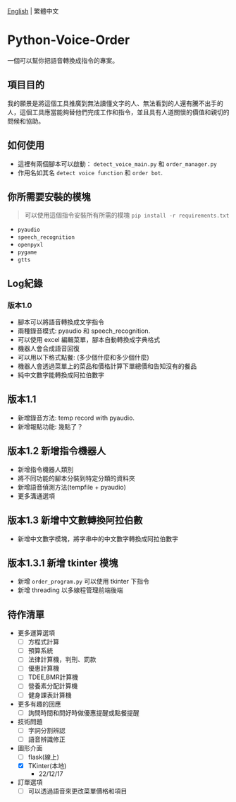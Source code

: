 [English](README.md) | 繁體中文
# Python-Voice-Order
一個可以幫你把語音轉換成指令的專案。

## 項目目的
我的願景是將這個工具推廣到無法讀懂文字的人、無法看到的人還有騰不出手的人，這個工具應當能夠替他們完成工作和指令，並且具有人道關懷的價值和親切的問候和協助。

## 如何使用
* 這裡有兩個腳本可以啟動： ```detect_voice_main.py``` 和 ```order_manager.py```
* 作用名如其名 ```detect voice function``` 和 ```order bot```.

## 你所需要安裝的模塊

> 可以使用這個指令安裝所有所需的模塊 ```pip install -r requirements.txt```

* ```pyaudio```
* ```speech_recognition```
* ```openpyxl```
* ```pygame```
* ```gtts```

## Log紀錄
### 版本1.0
* 腳本可以將語音轉換成文字指令
* 兩種錄音模式: pyaudio 和 speech_recognition.
* 可以使用 excel 編輯菜單，腳本自動轉換成字典格式
* 機器人會合成語音回復
* 可以用以下格式點餐: (多少個什麼和多少個什麼)
* 機器人會透過菜單上的菜品和價格計算下單總價和告知沒有的餐品
* 純中文數字能轉換成阿拉伯數字

## 版本1.1
* 新增錄音方法: temp record with pyaudio.
* 新增報點功能: 幾點了？

## 版本1.2 新增指令機器人
* 新增指令機器人類別
* 將不同功能的腳本分裝到特定分類的資料夾
* 新增語音偵測方法(tempfile + pyaudio)
* 更多溝通選項

## 版本1.3 新增中文數轉換阿拉伯數
* 新增中文數字模塊，將字串中的中文數字轉換成阿拉伯數字

## 版本1.3.1 新增 tkinter 模塊
* 新增 ```order_program.py``` 可以使用 tkinter 下指令
* 新增 threading 以多線程管理前端後端

## 待作清單
* 更多運算選項
  - [ ] 方程式計算
  - [ ] 預算系統
  - [ ] 法律計算機，判刑、罰款
  - [ ] 優惠計算機
  - [ ] TDEE,BMR計算機
  - [ ] 營養素分配計算機
  - [ ] 健身課表計算機

* 更多有趣的回應
  - [ ] 詢問時間和問好時做優惠提醒或點餐提醒

* 技術問題
  - [ ] 字詞分割辨認
  - [ ] 語音辨識修正

* 圖形介面
  - [ ] flask(線上)
  - [X] TKinter(本地)
    - 22/12/17

* 訂單選項
  - [ ] 可以透過語音來更改菜單價格和項目
